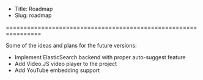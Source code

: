 * Title: Roadmap
* Slug: roadmap

================================================================

Some of the ideas and plans for the future versions:

* Implement ElasticSearch backend with proper auto-suggest feature
* Add Video.JS video player to the project
* Add YouTube embedding support